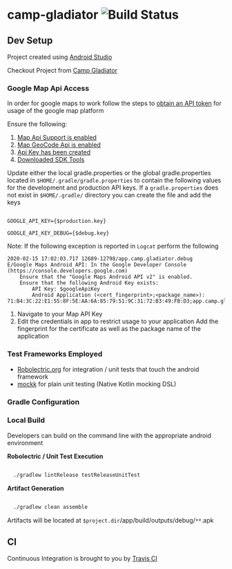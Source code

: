 # camp-gladiator ![Build Status](https://travis-ci.org/mlemley/camp-gladiator.svg?branch=master)

## Dev Setup

Project created using [Android Studio](https://developer.android.com/studio/index.html)

Checkout Project from [Camp Gladiator](https://github.com/mlemley/camp-gladiator)

### Google Map Api Access

In order for google maps to work follow the steps to [obtain an API token](https://developers.google.com/maps/documentation/android-sdk/get-api-key) for usage of the google map platform

Ensure the following:
1) [Map Api Support is enabled](https://console.cloud.google.com/apis/library/maps-android-backend.googleapis.com)
1) [Map GeoCode Api is enabled](https://console.cloud.google.com/marketplace/details/google/geocoding-backend.googleapis.com)
2) [Api Key has been created](https://console.cloud.google.com/apis/credentials)
3) [Downloaded SDK Tools](https://developer.android.com/studio/intro/update.html#sdk-manager)

Update either the local gradle.properties or the global gradle.properties located in `$HOME/.gradle/gradle.properties` 
to contain the following values for the development and production API keys.  If a `gradle.properties` does not exist 
in `$HOME/.gradle/` directory you can create the file and add the keys

```gradle.properties

GOOGLE_API_KEY={$production.key}

GOOGLE_API_KEY_DEBUG={$debug.key}
```

Note: If the following exception is reported in `Logcat` perform the following

```jshelllanguage
2020-02-15 17:02:03.717 12689-12798/app.camp.gladiator.debug E/Google Maps Android API: In the Google Developer Console (https://console.developers.google.com)
    Ensure that the "Google Maps Android API v2" is enabled.
    Ensure that the following Android Key exists:
    	API Key: $googleApiKey
    	Android Application (<cert_fingerprint>;<package_name>): 71:B4:3C:22:E1:55:8F:5E:AA:6A:85:79:51:9C:31:72:B3:49:FB:D3;app.camp.gladiator.debug
```

1) Navigate to your Map API Key
2) Edit the credentials in app to restrict usage to your application Add the fingerprint for the certificate as well as the package name of the application

### Test Frameworks Employed
* [Robolectric.org](https://robolectric.org) for integration / unit tests that touch the android framework
* [mockk](https://mockk.io/) for plain unit testing (Native Kotlin mocking DSL)

### Gradle Configuration

### Local Build

Developers can build on the command line with the appropriate android environment


**Robolectric / Unit Test Execution**

```sh

  ./gradlew lintRelease testReleaseUnitTest

```

**Artifact Generation**

```sh

  ./gradlew clean assemble

```

Artifacts will be located at `$project.dir`/app/build/outputs/debug/`**`.apk


## CI

Continuous Integration is brought to you by [Travis CI](https://travis-ci.org/mlemley/camp-gladiator)

